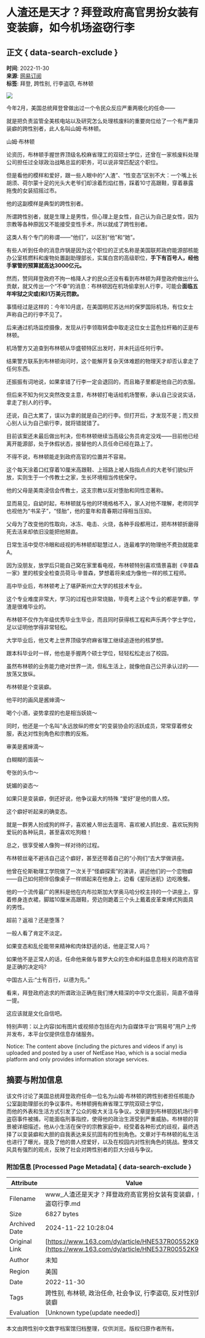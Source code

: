 # 人渣还是天才？拜登政府高官男扮女装有变装癖，如今机场盗窃行李

## 正文 { data-search-exclude }


**时间**: 2022-11-30  
**来源**: [网易订阅](https://www.163.com/dy/media/T1631585927615.html)  
**标签**: 拜登, 跨性别, 行李盗窃, 布林顿  

![](https://static.ws.126.net/163/f2e/dy_media/dy_media/static/images/ipLocation.f6d00eb.svg)  

今年2月，美国总统拜登曾做出过一个令民众反应严重两极化的任命——

就是把负责监管全美核电站以及研究怎么处理核废料的重要岗位给了一个有严重异装癖的跨性别者，此人名叫山姆·布林顿。

山姆·布林顿

论资历，布林顿手握世界顶级名校麻省理工的双硕士学位，还曾在一家核废料处理公司担任过全球政治战略总监的职务，可以说非常匹配这个职位。

但是看他的模样和爱好，跟一些人眼中的“人渣”、“性变态”区别不大：一个嘴上长胡须、荷尔蒙十足的光头大老爷们却涂着烈焰红唇，踩着10寸高跟鞋，穿着暴露拖曳的女装招摇过市。

他的这副模样是典型的跨性别者。

所谓跨性别者，就是生理上是男性，但心理上是女性，自己认为自己是女性，因为宗教等各种原因又不能接受变性手术，所以就成了跨性别者。

这类人有个专门的称谓——“他们”，以区别“他”和“她”。

有些人听到任命的消息炸锅是因为这个职位的正式名称是美国联邦政府能源部核能办公室核燃料和废物处置副助理部长，实属白宫的高级职位，**手下有百号人，经他手掌管的预算就高达3000亿元。**

然而，赞同拜登政府不拘一格降人才的民众还没有看到布林顿为拜登政府做出什么贡献，就又传出一个“不幸”的消息：布林顿因在机场偷拿别人行李，可能会**面临五年牢狱之灾或(和)1万美元罚款。**

事情经过是这样的：今年10月底，在美国明尼苏达州的保罗国际机场，有位女士声称自己的行李不见了。

后来通过机场监控摄像，发现从行李领取转盘中取走这位女士蓝色拉杆箱的正是布林顿。

机场警方又追查到布林顿从华盛顿特区出发时，并未托运任何行李。

结果警方联系到布林顿询问时，这个能解开复杂天体难题的物理天才却否认拿走了任何东西。

还振振有词地说，如果拿错了行李一定会退回的，而且箱子里都是他自己的衣服。

但后来不知为何又突然改变主意，布林顿打电话给机场警察，承认自己没说实话，拿走了别人的行李。

还说，自己太累了，误以为拿的就是自己的行李。但打开后，才发现不是；而又担心别人认为自己偷行李，就将错就错了。

目前该案还未最后做出判决，但布林顿继续当高级公务员肯定没戏——目前他已经离开能源部，处于休假状态，接替他的人员任命已经在路上了。

不得不说，布林顿能走到政府高官的位置并不容易。

这个每天涂着口红穿着10厘米高跟鞋、上班路上被人指指点点的大老爷们貌似开放，实则生于一个传教士之家，生长环境相当传统保守。

他的父母是美南浸信会传教士，这支宗教以反对堕胎和同性恋著称。

显而易见，自幼时起，布林顿就与他的环境格格不入，家人对他不理解，老师同学也视他为“书呆子”，“怪胎“，他的童年和青春期过得相当压抑。

父母为了改变他的性取向，冰冻、电击、火烧，各种手段都用过，把布林顿折磨得死去活来却依旧没能把他掰直。

日常生活中受尽冷眼和歧视的布林顿却聪慧过人，连最难学的物理他不费劲就能拿A。

因为没朋友，放学后只能自己窝在家里看电视，布林顿特别喜欢情景喜剧《辛普森一家》里的核安全检查员荷马·辛普森，梦想着将来成为像他一样的核工程师。

高中毕业后，布林顿考上了堪萨斯州立大学的核技术专业。

这个专业难度非常大，学习的过程也非常烧脑，毕竟考上这个专业的都是学霸，学渣是很难毕业的。

布林顿不仅作为年级优秀毕业生毕业，而且同时获得核工程和声乐两个学士学位，足以证明他学得非常轻松。

大学毕业后，他又考上世界顶级学府麻省理工继续追逐他的核梦想。

跟本科毕业时一样，他也是手握两个硕士学位，轻轻松松走出了校园。

虽然布林顿的业务能力绝对世界一流，但私生活上，就像他自己公开承认过的——放荡又放纵。

布林顿是个变装癖。

他平时的画风是酱婶滴～

喝个小酒，姿势拿捏的也是相当妖娆～

同时，他还是一个名叫“永远放纵的修女”的变装协会的活跃成员，常常穿着修女服，表达对性别角色和宗教的反叛。

审美是酱婶滴～

白糊糊的面装～

夸张的头巾～

妩媚的姿态～

如果只是变装癖，倒还好说，他争议最大的特殊 “爱好”是他的兽人控。

这个癖好听起来的确变态。

就是一群男人扮成狗的样子，喜欢被人带出去遛弯、喜欢被人抓肚皮、喜欢玩狗狗爱玩的各种玩具，甚至喜欢吃狗粮！

总之，很享受被人像狗一样对待的过程。

布林顿丝毫不避讳自己这个癖好，甚至还带着自己的“小狗们“去大学做讲座。

他曾在伦斯勒理工学院做了一次关于“怪癖探索”的演讲，讲述他们的一个恋物癖——自己如何把伴侣像桌子一样绑起来在他身上，边看《星际迷航》边吃晚餐。

他的一个流传最广的黑料是他在内布拉斯加大学奥马哈分校主持的一个讲座上，穿着修身连衣裙，脚踏10厘米高跟鞋，旁边则跪着三个头上戴着皮革束缚式狗面具的男性。

超前？返祖？还是堕落？

一般人看了肯定不淡定。

如果变态和乱伦能带来精神和肉体舒适的话，他是正常人吗？

如果他不是正常人的话，任命他来做与普罗大众的生命和利益息息相关的政府高官是正确的决定吗?

中国古人云:“士有百行，以德为先。”

看来，拜登政府追求的所谓政治正确在我们博大精深的中华文化面前，简直不值得一提。

这应该就是文化自信吧。

特别声明：以上内容(如有图片或视频亦包括在内)为自媒体平台“网易号”用户上传并发布，本平台仅提供信息存储服务。

Notice: The content above (including the pictures and videos if any) is uploaded and posted by a user of NetEase Hao, which is a social media platform and only provides information storage services.

## 摘要与附加信息

<!-- tcd_abstract -->
该文件讨论了美国总统拜登政府任命一位名为山姆·布林顿的跨性别者担任核能办公室副助理部长的争议事件。布林顿拥有麻省理工学院双硕士学位，</br>而他的外表和生活方式引发了公众的极大关注与争议。文章提到布林顿因机场行李盗窃事件被捕，可能面临刑事指控，使得他的政治生涯受到严重威胁。布林顿的背景被详细描述，他从小生活在保守的宗教家庭中，经受着各种形式的歧视，最终选择了以变装癖和大胆的自我表达来反抗固有的性别角色。文章对于布林顿的私生活也进行了曝光，提及了他的兽人控爱好，以及在校园内对性别角色的挑战。整体文风具有强烈的观点，反映了社会对跨性别者的巨大分歧与争议。
<!-- tcd_abstract_end -->

### 附加信息 [Processed Page Metadata] { data-search-exclude }

| Attribute       | Value                                  |
|-----------------|----------------------------------------|
| Filename        | www_人渣还是天才？拜登政府高官男扮女装有变装癖，如今机场盗窃行李.md                             |
| Size            | 6827 bytes                           |
| Archived Date   | 2024-11-22 10:28:04                             |
| Original Link   | [https://www.163.com/dy/article/HNE537R00552K9DL.html](https://www.163.com/dy/article/HNE537R00552K9DL.html)                       |
| Author          | 未知                               |
| Region          | 美国                               |
| Date            | 2022-11-30                                 |
| Tags            | 跨性别, 布林顿, 政治任命, 社会争议, 行李盗窃, 反对性别角色, 变装癖                                 |
| Evaluation            | [Unknown type(update needed)]                                 |
<!-- tcd_table_end -->

本文由跨性别中文数字档案馆归档整理，仅供浏览。版权归原作者所有。
